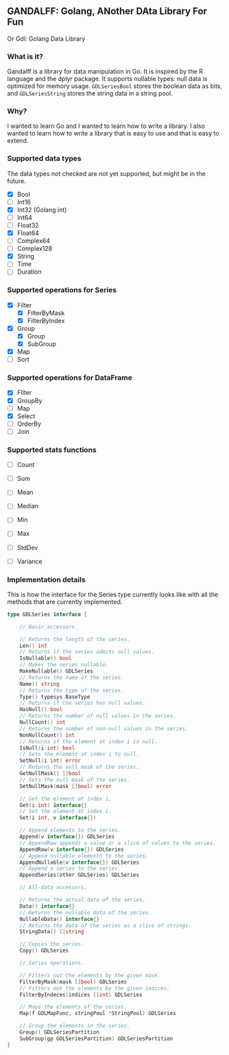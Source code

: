 ## GANDALFF: Golang, ANother DAta Library For Fun

Or Gdl: Golang Data Library

### What is it?

Gandalff is a library for data manipulation in Go. It is inspired by the R language and the dplyr package.
It supports nullable types: null data is optimized for memory usage.
`GDLSeriesBool` stores the boolean data as bits, and `GDLSeriesString` stores the string data in a string pool.

### Why?

I wanted to learn Go and I wanted to learn how to write a library. I also wanted to learn how to write a library that is easy to use and that is easy to extend.

### Supported data types

The data types not checked are not yet supported, but might be in the future.

- [x] Bool
- [ ] Int16
- [x] Int32 (Golang int)
- [ ] Int64
- [ ] Float32
- [x] Float64
- [ ] Complex64
- [ ] Complex128
- [x] String
- [ ] Time
- [ ] Duration

### Supported operations for Series

- [x] Filter
  - [x] FilterByMask
  - [x] FilterByIndex

- [x] Group
  - [x] Group
  - [x] SubGroup

- [x] Map
- [ ] Sort

### Supported operations for DataFrame

- [x] Filter
- [x] GroupBy
- [ ] Map
- [x] Select
- [ ] OrderBy
- [ ] Join

### Supported stats functions

- [ ] Count
- [ ] Sum
- [ ] Mean
- [ ] Median
- [ ] Min
- [ ] Max
- [ ] StdDev
- [ ] Variance


### Implementation details

This is how the interface for the Series type currently looks like
with all the methods that are currently implemented.

```go
type GDLSeries interface {

	// Basic accessors.

	// Returns the length of the series.
	Len() int
	// Returns if the series admits null values.
	IsNullable() bool
	// Makes the series nullable.
	MakeNullable() GDLSeries
	// Returns the name of the series.
	Name() string
	// Returns the type of the series.
	Type() typesys.BaseType
	// Returns if the series has null values.
	HasNull() bool
	// Returns the number of null values in the series.
	NullCount() int
	// Returns the number of non-null values in the series.
	NonNullCount() int
	// Returns if the element at index i is null.
	IsNull(i int) bool
	// Sets the element at index i to null.
	SetNull(i int) error
	// Returns the null mask of the series.
	GetNullMask() []bool
	// Sets the null mask of the series.
	SetNullMask(mask []bool) error

	// Get the element at index i.
	Get(i int) interface{}
	// Set the element at index i.
	Set(i int, v interface{})

	// Append elements to the series.
	Append(v interface{}) GDLSeries
	// AppendRaw appends a value or a slice of values to the series.
	AppendRaw(v interface{}) GDLSeries
	// Append nullable elements to the series.
	AppendNullable(v interface{}) GDLSeries
	// Append a series to the series.
	AppendSeries(other GDLSeries) GDLSeries

	// All-data accessors.

	// Returns the actual data of the series.
	Data() interface{}
	// Returns the nullable data of the series.
	NullableData() interface{}
	// Returns the data of the series as a slice of strings.
	StringData() []string

	// Copies the series.
	Copy() GDLSeries

	// Series operations.

	// Filters out the elements by the given mask.
	FilterByMask(mask []bool) GDLSeries
	// Filters out the elements by the given indices.
	FilterByIndeces(indices []int) GDLSeries

	// Maps the elements of the series.
	Map(f GDLMapFunc, stringPool *StringPool) GDLSeries

	// Group the elements in the series.
	Group() GDLSeriesPartition
	SubGroup(gp GDLSeriesPartition) GDLSeriesPartition
}
```
